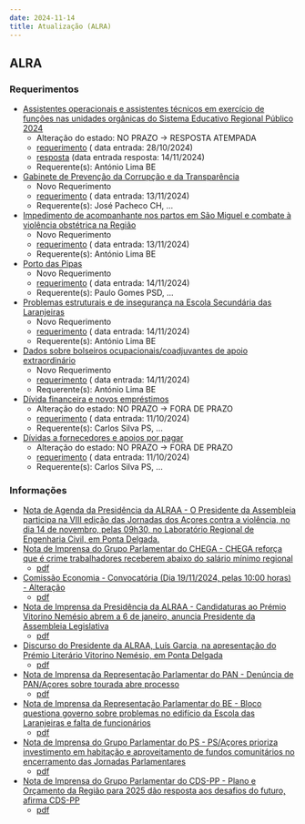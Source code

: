 ```yaml
---
date: 2024-11-14
title: Atualização (ALRA)
---
```

## ALRA

### Requerimentos

* [Assistentes operacionais e assistentes técnicos em exercício de funções nas unidades orgânicas do Sistema Educativo Regional Público 2024](http://base.alra.pt:82/4DACTION/w_pesquisa_registo/4/8573)
  * Alteração do estado: NO PRAZO → RESPOSTA ATEMPADA
  * [requerimento](http://base.alra.pt:82/Doc_Req/XIIIreque192.pdf) ( data entrada: 28/10/2024)
  * [resposta](http://base.alra.pt:82/Doc_Req/XIIIrequeresp192.pdf) (data entrada resposta: 14/11/2024)
  * Requerente(s): António Lima BE
* [Gabinete de Prevenção da Corrupção e da Transparência](http://base.alra.pt:82/4DACTION/w_pesquisa_registo/4/8600)
  * Novo Requerimento
  * [requerimento](http://base.alra.pt:82/Doc_Req/XIIIreque209.pdf) ( data entrada: 13/11/2024)
  * Requerente(s): José Pacheco CH, ...
* [Impedimento de acompanhante nos partos em São Miguel e combate à violência obstétrica na Região](http://base.alra.pt:82/4DACTION/w_pesquisa_registo/4/8601)
  * Novo Requerimento
  * [requerimento](http://base.alra.pt:82/Doc_Req/XIIIreque210.pdf) ( data entrada: 13/11/2024)
  * Requerente(s): António Lima BE
* [Porto das Pipas](http://base.alra.pt:82/4DACTION/w_pesquisa_registo/4/8603)
  * Novo Requerimento
  * [requerimento](http://base.alra.pt:82/Doc_Req/XIIIreque211.pdf) ( data entrada: 14/11/2024)
  * Requerente(s): Paulo Gomes PSD, ...
* [Problemas estruturais e de insegurança na Escola Secundária das Laranjeiras](http://base.alra.pt:82/4DACTION/w_pesquisa_registo/4/8604)
  * Novo Requerimento
  * [requerimento](http://base.alra.pt:82/Doc_Req/XIIIreque212.pdf) ( data entrada: 14/11/2024)
  * Requerente(s): António Lima BE
* [Dados sobre bolseiros ocupacionais/coadjuvantes de apoio extraordinário](http://base.alra.pt:82/4DACTION/w_pesquisa_registo/4/8605)
  * Novo Requerimento
  * [requerimento](http://base.alra.pt:82/Doc_Req/XIIIreque213.pdf) ( data entrada: 14/11/2024)
  * Requerente(s): António Lima BE
* [Dívida financeira e novos empréstimos](http://base.alra.pt:82/4DACTION/w_pesquisa_registo/4/8549)
  * Alteração do estado: NO PRAZO → FORA DE PRAZO
  * [requerimento](http://base.alra.pt:82/Doc_Req/XIIIreque177.pdf) ( data entrada: 11/10/2024)
  * Requerente(s): Carlos Silva PS, ...
* [Dívidas a fornecedores e apoios por pagar](http://base.alra.pt:82/4DACTION/w_pesquisa_registo/4/8550)
  * Alteração do estado: NO PRAZO → FORA DE PRAZO
  * [requerimento](http://base.alra.pt:82/Doc_Req/XIIIreque178.pdf) ( data entrada: 11/10/2024)
  * Requerente(s): Carlos Silva PS, ...

### Informações

* [Nota de Agenda da Presidência da ALRAA - O Presidente da Assembleia participa na VIII edição das Jornadas dos Açores contra a violência, no dia 14 de novembro, pelas 09h30, no Laboratório Regional de Engenharia Civil, em Ponta Delgada.](http://base.alra.pt:82/4DACTION/w_pesquisa_registo/8/20610)
* [Nota de Imprensa do Grupo Parlamentar do CHEGA - CHEGA reforça que é crime trabalhadores receberem abaixo do salário mínimo regional](http://base.alra.pt:82/4DACTION/w_pesquisa_registo/8/20611)
  * [pdf](http://base.alra.pt:82/Doc_Noticias/NI20611.pdf)
* [Comissão Economia - Convocatória (Dia 19/11/2024, pelas 10:00 horas) - Alteração](http://base.alra.pt:82/4DACTION/w_pesquisa_registo/8/20612)
  * [pdf](http://base.alra.pt:82/Doc_Noticias/NI20612.pdf)
* [Nota de Imprensa da Presidência da ALRAA - Candidaturas ao Prémio Vitorino Nemésio abrem a 6 de janeiro, anuncia Presidente da Assembleia Legislativa](http://base.alra.pt:82/4DACTION/w_pesquisa_registo/8/20613)
  * [pdf](http://base.alra.pt:82/Doc_Noticias/NI20613.pdf)
* [Discurso do Presidente da ALRAA, Luís Garcia, na apresentação do Prémio Literário Vitorino Nemésio, em Ponta Delgada](http://base.alra.pt:82/4DACTION/w_pesquisa_registo/8/20614)
  * [pdf](http://base.alra.pt:82/Doc_Noticias/NI20614.pdf)
* [Nota de Imprensa da Representação Parlamentar do PAN - Denúncia de PAN/Açores sobre tourada abre processo](http://base.alra.pt:82/4DACTION/w_pesquisa_registo/8/20615)
  * [pdf](http://base.alra.pt:82/Doc_Noticias/NI20615.pdf)
* [Nota de Imprensa da Representação Parlamentar do BE - Bloco questiona governo sobre problemas no edifício da Escola das Laranjeiras e falta de funcionários](http://base.alra.pt:82/4DACTION/w_pesquisa_registo/8/20616)
  * [pdf](http://base.alra.pt:82/Doc_Noticias/NI20616.pdf)
* [Nota de Imprensa do Grupo Parlamentar do PS - PS/Açores prioriza investimento em habitação e aproveitamento de fundos comunitários no encerramento das Jornadas Parlamentares](http://base.alra.pt:82/4DACTION/w_pesquisa_registo/8/20617)
  * [pdf](http://base.alra.pt:82/Doc_Noticias/NI20617.pdf)
* [Nota de Imprensa do Grupo Parlamentar do CDS-PP - Plano e Orçamento da Região para 2025 dão resposta aos desafios do futuro, afirma CDS-PP](http://base.alra.pt:82/4DACTION/w_pesquisa_registo/8/20618)
  * [pdf](http://base.alra.pt:82/Doc_Noticias/NI20618.pdf)
